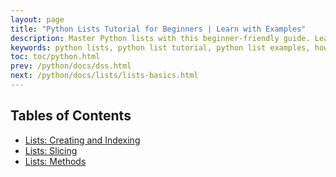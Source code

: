 ```yaml
---
layout: page
title: "Python Lists Tutorial for Beginners | Learn with Examples"
description: Master Python lists with this beginner-friendly guide. Learn how to create, access, update, and manipulate lists in Python with clear examples and explanations.  
keywords: python lists, python list tutorial, python list examples, how to use lists in python, python list methods, beginner python lists, python arrays, list operations python, python programming lists
toc: toc/python.html
prev: /python/docs/dss.html
next: /python/docs/lists/lists-basics.html
---
```


## Tables of Contents

- [Lists: Creating and Indexing](lists-basics.md)
- [Lists: Slicing](lists-slicing.md)
- [Lists: Methods](lists-methods.md)